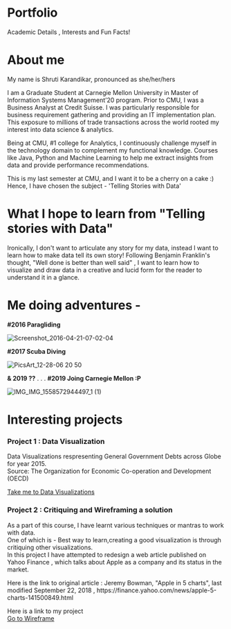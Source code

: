 # Portfolio
Academic Details , Interests and Fun Facts!

# About me
My name is Shruti Karandikar, pronounced as she/her/hers

I am a Graduate Student at Carnegie Mellon University in Master of Information Systems Management’20 program. Prior to CMU, I was a Business Analyst at Credit Suisse. I was particularly responsible for business requirement gathering and providing an IT implementation plan. This exposure to millions of trade transactions across the world rooted my interest into data science & analytics.
 
Being at CMU, #1 college for Analytics, I continuously challenge myself in the technology domain to complement my functional knowledge. Courses like Java, Python and Machine Learning to help me extract insights from data and provide performance recommendations.

This is my last semester at CMU, and I want it to be a cherry on a cake :) 
Hence, I have chosen the subject - 'Telling Stories with Data'

# What I hope to learn from "Telling stories with Data" 
Ironically, I don't want to articulate any story for my data, instead I want to learn how to make data tell its own story!
Following Benjamin Franklin's thought, "Well done is better than well said" , I want to learn how to visualize and draw data in a creative and lucid form for the reader to understand it in a glance.

# Me doing adventures - 

**#2016 Paragliding**

![Screenshot_2016-04-21-07-02-04](https://user-images.githubusercontent.com/59716372/72691452-7e616f00-3af3-11ea-9799-159f1cf4e56f.png)



**#2017 Scuba Diving**

![PicsArt_12-28-06 20 50](https://user-images.githubusercontent.com/59716372/72691428-4c500d00-3af3-11ea-99fc-c4862ca0afe2.jpg)

**& 2019 ??**
.
.
.
**#2019 Joing Carnegie Mellon :P**

![IMG_IMG_1558572944497_1 (1)](https://user-images.githubusercontent.com/59716372/72691483-cb454580-3af3-11ea-940d-adbd29e2cee1.jpg)


# Interesting projects 



### Project 1 : Data Visualization
Data Visualizations respresenting General Government Debts across Globe for year 2015.<br>
Source: The Organization for Economic Co-operation and Development (OECD) 

[Take me to Data Visualizations](DataViz2.md)

### Project 2 : Critiquing and Wireframing a solution

As a part of this course, I have learnt various techniques or mantras to work with data.<br>
One of which is - Best way to learn,creating a good visualization is through critiquing other visualizations.<br>
In this project I have attempted to redesign a web article published on Yahoo Finance , which talks about Apple as a company and its status in the market.
<p> Here is the link to original article : Jeremy Bowman, "Apple in 5 charts", last modified September 22, 2018 , https://finance.yahoo.com/news/apple-5-charts-141500849.html</p>
 
Here is a link to my project<br>
[Go to Wireframe](/Wireframe.md)



